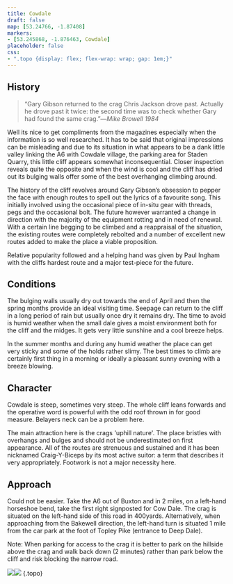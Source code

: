 ```yaml
---
title: Cowdale
draft: false
map: [53.24766, -1.87408]
markers:
- [53.245868, -1.876463, Cowdale]
placeholder: false
css:
- ".topo {display: flex; flex-wrap: wrap; gap: 1em;}"
---
```


## History

> “Gary Gibson returned to the crag Chris Jackson drove past. Actually he drove past it twice: the second time was to check whether Gary had found the same crag.”—_Mike Browell 1984_

Well its nice to get compliments from the magazines especially when the information is so well researched. It has to be said that original impressions can be misleading and due to its situation in what appears to be a dank little valley linking the A6 with Cowdale village, the parking area for Staden Quarry, this little cliff appears somewhat inconsequential. Closer inspection reveals quite the opposite and when the wind is cool and the cliff has dried out its bulging walls offer some of the best overhanging climbing around.

The history of the cliff revolves around Gary Gibson’s obsession to pepper the face with enough routes to spell out the lyrics of a favourite song. This initially involved using the occasional piece of in-situ gear with threads, pegs and the occasional bolt. The future however warranted a change in direction with the majority of the equipment rotting and in need of renewal. With a certain line begging to be climbed and a reappraisal of the situation, the existing routes were completely rebolted and a number of excellent new routes added to make the place a viable proposition.

Relative popularity followed and a helping hand was given by Paul Ingham with the cliffs hardest route and a major test-piece for the future.



## Conditions

The bulging walls usually dry out towards the end of April and then the spring months provide an ideal visiting time. Seepage can return to the cliff in a long period of rain but usually once dry it remains dry. The time to avoid is humid weather when the small dale gives a moist environment both for the cliff and the midges. It gets very little sunshine and a cool breeze helps.

In the summer months and during any humid weather the place can get very sticky and some of the holds rather slimy. The best times to climb are certainly first thing in a morning or ideally a pleasant sunny evening with a breeze blowing.

## Character


Cowdale is steep, sometimes very steep. The whole cliff leans forwards and the operative word is powerful with the odd roof thrown in for good measure. Belayers neck can be a problem here.

The main attraction here is the crags 'uphill nature'. The place bristles with overhangs and bulges and should not be underestimated on first appearance. All of the routes are strenuous and sustained and it has been nicknamed Craig-Y-Biceps by its most active suitor: a term that describes it very appropriately. Footwork is not a major necessity here.


## Approach

Could not be easier. Take the A6 out of Buxton and in 2 miles, on a left-hand horseshoe bend, take the first right signposted for Cow Dale. The crag is situated on the left-hand side of this road in 400yards. Alternatively, when approaching from the Bakewell direction, the left-hand turn is situated 1 mile from the car park at the foot of Topley Pike (entrance to Deep Dale).

Note: When parking for access to the crag it is better to park on the hillside above the crag and walk back down (2 minutes) rather than park below the cliff and risk blocking the narrow road.

![](/img/peak/buxton/cowmap2.gif)![](/img/peak/buxton/cowmap1.gif)
{.topo}